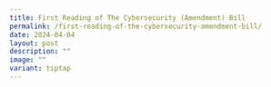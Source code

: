 ```yaml
---
title: First Reading of The Cybersecurity (Amendment) Bill
permalink: /first-reading-of-the-cybersecurity-amendment-bill/
date: 2024-04-04
layout: post
description: ""
image: ""
variant: tiptap
---
```

